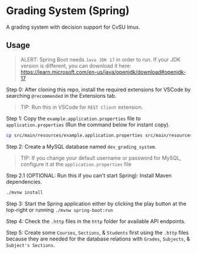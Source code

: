 # Grading System (Spring)

A grading system with decision support for CvSU Imus.

## Usage

> ALERT: Spring Boot needs `Java JDK 17` in order to run. If your JDK version is different, you can
> download it here: <https://learn.microsoft.com/en-us/java/openjdk/download#openjdk-17>

Step 0: After cloning this repo, install the required extensions for VSCode by searching
`@recommended` in the Extensions tab.

> TIP: Run this in VSCode for `REST Client` extension.

Step 1: Copy the `example.application.properties` file to `application.properties` (Run the command
below for instant copy).

```sh
cp src/main/resources/example.application.properties src/main/resources/application.properties
```

Step 2: Create a MySQL database named `dev_grading_system`.

> TIP: If you change your default username or password for MySQL, configure it at the
> `application.properties` file

Step 2.1 (OPTIONAL: Run this if you can't start Spring): Install Maven dependencies.

```sh
./mvnw install
```

Step 3: Start the Spring application either by clicking the play button at the top-right or running
`./mvnw spring-boot:run`

Step 4: Check the `.http` files in the `http` folder for available API endpoints.

Step 5: Create some `Courses`, `Sections`, & `Students` first using the `.http` files because they
are needed for the database relations with `Grades`, `Subjects`, & `Subject's Sections`.
